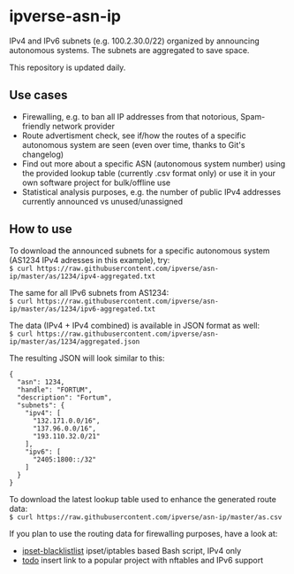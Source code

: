 # ipverse-asn-ip

IPv4 and IPv6 subnets (e.g. 100.2.30.0/22) organized by announcing autonomous systems. The subnets are aggregated to save space.  

This repository is updated daily.

## Use cases
- Firewalling, e.g. to ban all IP addresses from that notorious, Spam-friendly network provider
- Route advertisment check, see if/how the routes of a specific autonomous system are seen (even over time, thanks to Git's changelog)
- Find out more about a specific ASN (autonomous system number) using the provided lookup table (currently .csv format only) or use it in your own software project for bulk/offline use
- Statistical analysis purposes, e.g. the number of public IPv4 addresses currently announced vs unused/unassigned

## How to use

To download the announced subnets for a specific autonomous system (AS1234 IPv4 adresses in this example), try:  
```$ curl https://raw.githubusercontent.com/ipverse/asn-ip/master/as/1234/ipv4-aggregated.txt```

The same for all IPv6 subnets from AS1234:  
```$ curl https://raw.githubusercontent.com/ipverse/asn-ip/master/as/1234/ipv6-aggregated.txt```

The data (IPv4 + IPv4 combined) is available in JSON format as well:  
```$ curl https://raw.githubusercontent.com/ipverse/asn-ip/master/as/1234/aggregated.json```

The resulting JSON will look similar to this:
```
{
  "asn": 1234,
  "handle": "FORTUM",
  "description": "Fortum",
  "subnets": {
    "ipv4": [
      "132.171.0.0/16",
      "137.96.0.0/16",
      "193.110.32.0/21"
    ],
    "ipv6": [
      "2405:1800::/32"
    ]
  }
}
```

To download the latest lookup table used to enhance the generated route data:  
```$ curl https://raw.githubusercontent.com/ipverse/asn-ip/master/as.csv```

If you plan to use the routing data for firewalling purposes, have a look at:

  - [ipset-blacklistlist](https://github.com/trick77/ipset-blacklist) ipset/iptables based Bash script, IPv4 only
  - [todo](https://localhost) insert link to a popular project with nftables and IPv6 support
